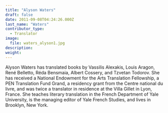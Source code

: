 ```yaml
---
title: "Alyson Waters"
draft: false
date: 2011-09-08T04:24:26.000Z
last_name: "Waters"
contributor_type:
  - Translator
image:
  file: waters_alyson1.jpg
description:
weight:
---
```


Alyson Waters has translated books by Vassilis Alexakis, Louis Aragon, René Belletto, Réda Bensmaia, Albert Cossery, and Tzvetan Todorov. She has received a National Endowment for the Arts Translation Fellowship, a PEN Translation Fund Grand, a residency grant from the Centre national du livre, and was twice a translator in residence at the Villa Gillet in Lyon, France. She teaches literary translation in the French Department of Yale University, is the managing editor of Yale French Studies, and lives in Brooklyn, New York.

